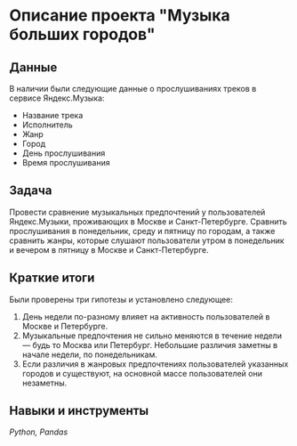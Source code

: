 # Описание проекта "Музыка больших городов"
 
## Данные
В наличии были следующие данные о прослушиваниях треков в сервисе Яндекс.Музыка:
- Название трека
- Исполнитель
- Жанр
- Город
- День прослушивания
- Время прослушивания

## Задача
Провести сравнение музыкальных предпочтений у пользователей Яндекс.Музыки, проживающих в Москве и Санкт-Петербурге. Сравнить прослушивания в понедельник, среду и пятницу по городам, а также сравнить жанры, которые слушают пользователи утром в понедельник и вечером в пятницу в Москве и Санкт-Петербурге.

## Краткие итоги
Были проверены три гипотезы и установлено следующее:
1) День недели по-разному влияет на активность пользователей в Москве и Петербурге.
2) Музыкальные предпочтения не сильно меняются в течение недели — будь то Москва или Петербург. Небольшие различия заметны в начале недели, по понедельникам.
3) Если различия в жанровых предпочтениях пользователей указанных городов и существуют, на основной массе пользователей они незаметны.

## Навыки и инструменты
*Python, Pandas*
